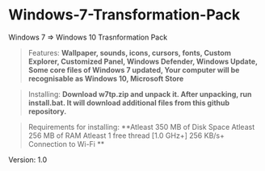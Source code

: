 # Windows-7-Transformation-Pack
Windows 7 => Windows 10 Trasnformation Pack

> Features:
**Wallpaper, sounds, icons, cursors, fonts,
Custom Explorer,
Customized Panel,
Windows Defender,
Windows Update,
Some core files of Windows 7 updated,
Your computer will be recognisable as Windows 10,
Microsoft Store**

> Installing:
**Download w7tp.zip and unpack it. After unpacking, run install.bat. It will download additional files from this github repository.**

> Requirements for installing:
**Atleast 350 MB of Disk Space
Atleast 256 MB of RAM
Atleast 1 free thread [1.0 GHz+]
256 KB/s+ Connection to Wi-Fi
**

Version: 1.0
